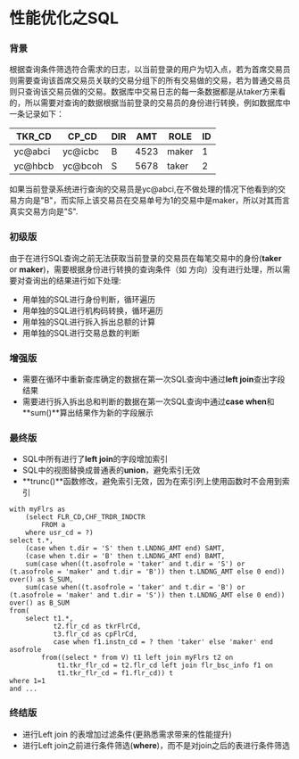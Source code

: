 # 性能优化之SQL

### 背景

​	根据查询条件筛选符合需求的日志，以当前登录的用户为切入点，若为首席交易员则需要查询该首席交易员关联的交易分组下的所有交易做的交易，若为普通交易员则只查询该交易员做的交易。数据库中交易日志的每一条数据都是从taker方来看的，所以需要对查询的数据根据当前登录的交易员的身份进行转换，例如数据库中一条记录如下：

| TKR_CD  | CP_CD   | DIR  | AMT  | ROLE  | ID   |
| ------- | ------- | ---- | ---- | ----- | ---- |
| yc@abci | yc@icbc | B    | 4523 | maker | 1    |
| yc@hbcb | yc@bcoh | S    | 5678 | taker | 2    |

如果当前登录系统进行查询的交易员是yc@abci,在不做处理的情况下他看到的交易方向是"B"，而实际上该交易员在交易单号为1的交易中是maker，所以对其而言真实交易方向是"S".

### 初级版

​	由于在进行SQL查询之前无法获取当前登录的交易员在每笔交易中的身份(**taker** or **maker**)，需要根据身份进行转换的查询条件（如 方向）没有进行处理，所以需要对查询出的结果进行如下处理:

- 用单独的SQL进行身份判断，循环遍历
- 用单独的SQL进行机构码转换，循环遍历
- 用单独的SQL进行拆入拆出总额的计算
- 用单独的SQL进行交易总数的判断


### 增强版

- 需要在循环中重新查库确定的数据在第一次SQL查询中通过**left join**查出字段结果
- 需要进行拆入拆出总和判断的数据在第一次SQL查询中通过**case when**和**sum()**算出结果作为新的字段展示

### 最终版

- SQL中所有进行了**left join**的字段增加索引
- SQL中的视图替换成普通表的**union**，避免索引无效
- **trunc()**函数修改，避免索引无效，因为在索引列上使用函数时不会用到索引



```mysql
with myFlrs as
	(select FLR_CD,CHF_TRDR_INDCTR
    	FROM a
    where usr_cd = ?)
select t.*,
	(case when t.dir = 'S' then t.LNDNG_AMT end) SAMT,
	(case when t.dir = 'B' then t.LNDNG_AMT end) BAMT,
	sum(case when((t.asofrole = 'taker' and t.dir = 'S') or (t.asofrole = 'maker' and t.dir = 'B')) then t.LNDNG_AMT else 0 end)) over() as S_SUM,
	sum(case when((t.asofrole = 'taker' and t.dir = 'B') or (t.asofrole = 'maker' and t.dir = 'S')) then t.LNDNG_AMT else 0 end)) over() as B_SUM
from(
	select t1.*,
		   t2.flr_cd as tkrFlrCd,
		   t3.flr_cd as cpFlrCd,
		   case when f1.instn_cd = ? then 'taker' else 'maker' end asofrole
		from((select * from V) t1 left join myFlrs t2 on
            t1.tkr_flr_cd = t2.flr_cd left join flr_bsc_info f1 on 
            t1.tkr_flr_cd = f1.flr_cd)) t
where 1=1
and ...
```

### 终结版

- 进行Left join 的表增加过滤条件(更熟悉需求带来的性能提升)
- 进行Left join之前进行条件筛选(**where**)，而不是对join之后的表进行条件筛选